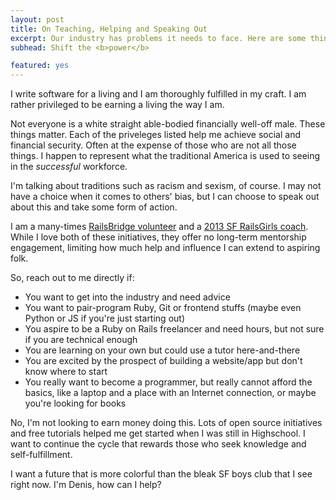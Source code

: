 ```yaml
---
layout: post
title: On Teaching, Helping and Speaking Out
excerpt: Our industry has problems it needs to face. Here are some things I have done, will continue doing and things I am considering doing
subhead: Shift the <b>power</b>

featured: yes
---
```


I write software for a living and I am thoroughly fulfilled in my craft. I am rather privileged to be earning a living the way I am.

Not everyone is a white straight able-bodied financially well-off male. These things matter. Each of the priveleges listed help me achieve social and financial security. Often at the expense of those who are not all those things. I happen to represent what the traditional America is used to seeing in the *successful* workforce. 

I'm talking about traditions such as racism and sexism, of course. I may not have a choice when it comes to others' bias, but I can choose to speak out about this and take some form of action. 

I am a many-times [RailsBridge volunteer](http://railsbridge.org/) and a [2013 SF RailsGirls coach](http://railsgirls.com/sanfrancisco-2013-01-25). While I love both of these initiatives, they offer no long-term mentorship engagement, limiting how much help and influence I can extend to aspiring folk. 

So, reach out to me directly if:

 -   You want to get into the industry and need advice
 -   You want to pair-program Ruby, Git or frontend stuffs (maybe even Python or JS if you're just starting out)
 -   You aspire to be a Ruby on Rails freelancer and need hours, but not sure if you are technical enough
 -   You are learning on your own but could use a tutor here-and-there
 -   You are excited by the prospect of building a website/app but don't know where to start
 -   You really want to become a programmer, but really cannot afford the basics, like a laptop and a place with an Internet connection, or maybe you're looking for books

No, I'm not looking to earn money doing this. Lots of open source initiatives and free tutorials helped me get started when I was still in Highschool. I want to continue the cycle that rewards those who seek knowledge and self-fulfillment.

I want a future that is more colorful than the bleak SF boys club that I see right now. I'm Denis, how can I help? 
